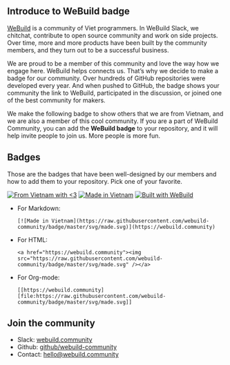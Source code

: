 ## Introduce to WeBuild badge

[WeBuild](https://webuild.community) is a community of Viet programmers. In WeBuild Slack, we chitchat, contribute to open source community and work on side projects. Over time, more and more products have been built by the community members, and they turn out to be a successful business. 

We are proud to be a member of this community and love the way how we engage here. WeBuild helps connects us. That’s why we decide to make a badge for our community. Over hundreds of GitHub repositories were developed every year. And when pushed to GitHub, the badge shows your community the link to WeBuild, participated in the discussion, or joined one of the best community for makers.

We make the following badge to show others that we are from Vietnam, and we are also a member of this cool community. If you are a part of WeBuild Community, you can add the **WeBuild badge** to your repository, and it will help invite people to join us. More people is more fun.

## Badges

Those are the badges that have been well-designed by our members and how to add them to your repository. Pick one of your favorite.

[![From Vietnam with <3](https://raw.githubusercontent.com/webuild-community/badge/master/svg/love.svg)](https://webuild.community) [![Made in Vietnam](https://raw.githubusercontent.com/webuild-community/badge/master/svg/made.svg)](https://webuild.community) [![Built with WeBuild](https://raw.githubusercontent.com/webuild-community/badge/master/svg/WeBuild.svg)](https://webuild.community)

- For Markdown:

   ```
   [![Made in Vietnam](https://raw.githubusercontent.com/webuild-community/badge/master/svg/made.svg)](https://webuild.community)
   ```

- For HTML:

   ```
   <a href="https://webuild.community"><img src="https://raw.githubusercontent.com/webuild-community/badge/master/svg/made.svg" /></a>
   ```

- For Org-mode:

   ```
   [[https://webuild.community][file:https://raw.githubusercontent.com/webuild-community/badge/master/svg/made.svg]]
   ```

## Join the community

- Slack: [webuild.community](https://webuild.community)
- Github: [github/webuild-community](https://github.com/webuild-community)
- Contact: hello@webuild.community
